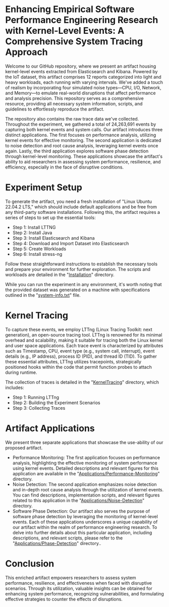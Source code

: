 # Enhancing Empirical Software Performance Engineering Research with Kernel-Level Events: A Comprehensive System Tracing Approach
Welcome to our GitHub repository, where we present an artifact housing kernel-level events extracted from Elasticsearch and Kibana. Powered by the IoT dataset, this artifact comprises 12 reports categorized into light and heavy workloads, each running with varying intervals. We've added a touch of realism by incorporating four simulated noise types—CPU, I/O, Network, and Memory—to emulate real-world disruptions that affect performance and analysis precision. This repository serves as a comprehensive resource, providing all necessary system information, scripts, and guidelines to effortlessly reproduce the artifact.

The repository also contains the raw trace data we've collected. Throughout the experiment, we gathered a total of 24,263,691 events by capturing both kernel events and system calls. Our artifact introduces three distinct applications. The first focuses on performance analysis, utilizing kernel events for effective monitoring. The second application is dedicated to noise detection and root cause analysis, leveraging kernel events once again. Lastly, the third application explores software phase detection through kernel-level monitoring. These applications showcase the artifact's ability to aid researchers in assessing system performance, resilience, and efficiency, especially in the face of disruptive conditions.

# Experiment Setup
To generate the artifact, you need a fresh installation of "Linux Ubuntu 22.04.2 LTS," which should include default applications and be free from any third-party software installations. Following this, the artifact requires a series of steps to set up the essential tools:
 
* Step 1: Install LTTNG
* Step 2: Install Java
* Step 3: Install Elasticsearch and Kibana
* Step 4: Download and Import Dataset into Elasticsearch
* Step 5: Create Workloads
* Step 6: Install stress-ng

Follow these straightforward instructions to establish the necessary tools and prepare your environment for further exploration. The scripts and workloads are detailed in the "[Installation](https://github.com/mnoferestibrocku/dataset-repo/tree/main/Installation)" directory.

While you can run the experiment in any environment, it's worth noting that the provided dataset was generated on a machine with specifications outlined in the "[system-info.txt](https://github.com/mnoferestibrocku/dataset-repo/blob/main/system-info.txt)" file.

# Kernel Tracing
To capture these events, we employ LTTng (Linux Tracing Toolkit: next generation), an open-source tracing tool. LTTng is renowned for its minimal overhead and scalability, making it suitable for tracing both the Linux kernel and user space applications. Each trace event is characterized by attributes such as Timestamp, CPU, event type (e.g., system call, interrupt), event details (e.g., IP address), process ID (PID), and thread ID (TID). To gather these essential attributes, LTTng utilizes tracepoints, strategically positioned hooks within the code that permit function probes to attach during runtime.

The collection of traces is detailed in the "[KernelTracing](https://github.com/mnoferestibrocku/dataset-repo/tree/main/KernelTracing)" directory, which includes:
   - Step 1: Running LTTng
   - Step 2: Building the Experiment Scenarios
   - Step 3: Collecting Traces


# Artifact Applications
 
We present three separate applications that showcase the use-ability of our proposed artifact. 
* Performance Monitoring: The first application focuses on performance analysis, highlighting the effective monitoring of system performance using kernel events. Detailed descriptions and relevant figures for this application are available in the "[Applications/Performance-Monitoring](https://github.com/mnoferestibrocku/dataset-repo/tree/main/Applications/Performance-Monitoring)" directory.
* Noise Detection: The second application emphasizes noise detection and in-depth root cause analysis through the utilization of kernel events. You can find descriptions, implementation scripts, and relevant figures related to this application in the "[Applications/Noise-Detection](https://github.com/mnoferestibrocku/dataset-repo/tree/main/Applications/Noise-Detection)" directory.
* Software Phase Detection: Our artifact also serves the purpose of software phase detection by leveraging the monitoring of kernel-level events. Each of these applications underscores a unique capability of our artifact within the realm of performance engineering research. To delve into further details about this particular application, including descriptions, and relevant scripts, please refer to the "[Applications/Phase-Detection](https://github.com/mnoferestibrocku/dataset-repo/tree/main/Applications/Phase-Detection)" directory..


# Conclusion

This enriched artifact empowers researchers to assess system performance, resilience, and effectiveness when faced with disruptive scenarios. Through its utilization, valuable insights can be obtained for enhancing system performance, recognizing vulnerabilities, and formulating effective strategies to counter the effects of disruptions.

